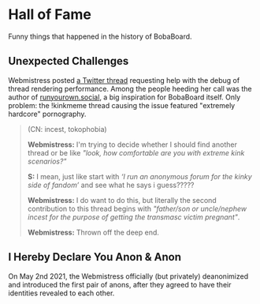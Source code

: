 # Hall of Fame

Funny things that happened in the history of BobaBoard.

## Unexpected Challenges

Webmistress posted [a Twitter thread](https://twitter.com/BobaBoard/status/1387224206786498560?s=20) requesting help with the debug of thread rendering performance. Among the people heeding her call was the author of [runyourown.social](http://runyourown.social/), a big inspiration for BobaBoard itself. Only problem: the !kinkmeme thread causing the issue featured "extremely hardcore" pornography.

> (CN: incest, tokophobia)
>
> **Webmistress:** I'm trying to decide whether I should find another thread or be like _"look, how comfortable are you with extreme kink scenarios?"_
>
> **S:** I mean, just like start with _‘I run an anonymous forum for the kinky side of fandom’_ and see what he says i guess?????
>
> **Webmistress:** I do want to do this, but literally the second contribution to this thread begins with
> _"father/son or uncle/nephew incest for the purpose of getting the transmasc victim pregnant"_.
>
> **Webmistress:** Thrown off the deep end.

## I Hereby Declare You Anon & Anon

On May 2nd 2021, the Webmistress officially (but privately) deanonimized and introduced the first pair of anons, after they agreed to have their identities revealed to each other.
